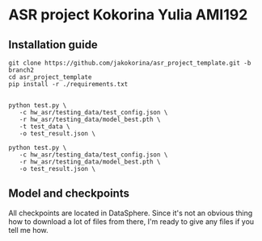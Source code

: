 # ASR project Kokorina Yulia AMI192

## Installation guide

```shell
git clone https://github.com/jakokorina/asr_project_template.git -b branch2
cd asr_project_template
pip install -r ./requirements.txt
```

```download checkpoint

```

```testing on custom data
python test.py \
   -c hw_asr/testing_data/test_config.json \
   -r hw_asr/testing_data/model_best.pth \
   -t test_data \
   -o test_result.json \
```

```testing on librespeech test data
python test.py \
   -c hw_asr/testing_data/test_config.json \
   -r hw_asr/testing_data/model_best.pth \
   -o test_result.json \
```

## Model and checkpoints

All checkpoints are located in DataSphere. Since it's not an obvious thing how to download
a lot of files from there, I'm ready to give any files if you tell me how.


